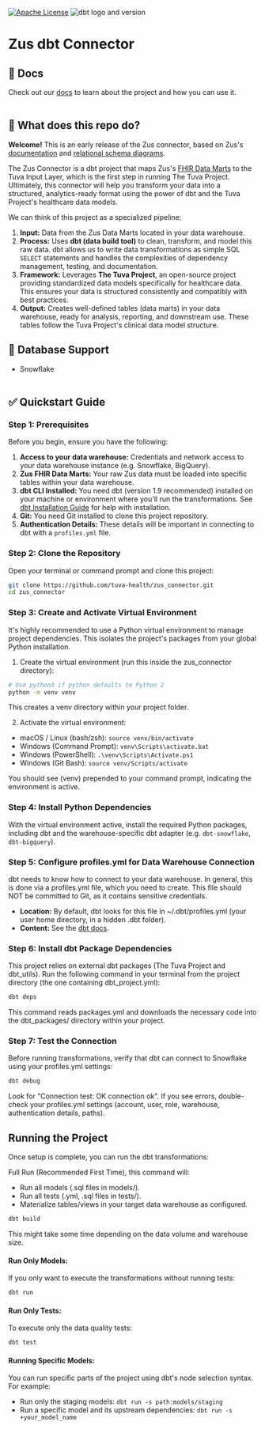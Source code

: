 [![Apache License](https://img.shields.io/badge/License-Apache%202.0-blue.svg)](https://opensource.org/licenses/Apache-2.0) ![dbt logo and version](https://img.shields.io/static/v1?logo=dbt&label=dbt-version&message=1.x&color=orange)

# Zus dbt Connector

## 🔗 Docs
Check out our [docs](https://thetuvaproject.com/) to learn about the project and how you can use it.
<br/><br/>

## 🧰 What does this repo do?

**Welcome!** This is an early release of the Zus connector, based on Zus's [documentation](https://docs.zushealth.com/docs/data-marts) and [relational schema diagrams](https://docs.zushealth.com/docs/schema-diagrams).

The Zus Connector is a dbt project that maps Zus's [FHIR Data Marts](https://docs.zushealth.com/docs/data-marts) to the Tuva Input Layer, which is the first step in running The Tuva Project. Ultimately, this connector will help you transform your data into a structured, analytics-ready format using the power of dbt and the Tuva Project's healthcare data models.

We can think of this project as a specialized pipeline:
1.  **Input:** Data from the Zus Data Marts located in your data warehouse.
2.  **Process:** Uses **dbt (data build tool)** to clean, transform, and model this raw data. dbt allows us to write data transformations as simple SQL `SELECT` statements and handles the complexities of dependency management, testing, and documentation.
3.  **Framework:** Leverages **The Tuva Project**, an open-source project providing standardized data models specifically for healthcare data. This ensures your data is structured consistently and compatibly with best practices.
4.  **Output:** Creates well-defined tables (data marts) in your data warehouse, ready for analysis, reporting, and downstream use. These tables follow the Tuva Project's clinical data model structure.

## 🔌 Database Support
- Snowflake
<br/><br/>

## ✅ Quickstart Guide

### **Step 1: Prerequisites**

Before you begin, ensure you have the following:

1.  **Access to your data warehouse:** Credentials and network access to your data warehouse instance (e.g. Snowflake, BigQuery).
2.  **Zus FHIR Data Marts:** Your raw Zus data must be loaded into specific tables within your data warehouse.
3.  **dbt CLI Installed:** You need dbt (version 1.9 recommended) installed on your machine or environment where you'll run the transformations. See [dbt Installation Guide](https://docs.getdbt.com/docs/installation) for help with installation.
4.  **Git:** You need Git installed to clone this project repository.
5.  **Authentication Details:** These details will be important in connecting to dbt with a `profiles.yml` file.

### **Step 2: Clone the Repository**

Open your terminal or command prompt and clone this project:

```bash
git clone https://github.com/tuva-health/zus_connector.git
cd zus_connector
```

### **Step 3: Create and Activate Virtual Environment**

It's highly recommended to use a Python virtual environment to manage project dependencies. This isolates the project's packages from your global Python installation.

1. Create the virtual environment (run this inside the zus_connector directory):

```bash
# Use python3 if python defaults to Python 2
python -m venv venv
```
This creates a venv directory within your project folder.

2. Activate the virtual environment:
* macOS / Linux (bash/zsh):
```source venv/bin/activate```
* Windows (Command Prompt):
```venv\Scripts\activate.bat```
* Windows (PowerShell):
```.\venv\Scripts\Activate.ps1```
* Windows (Git Bash):
```source venv/Scripts/activate```

You should see (venv) prepended to your command prompt, indicating the environment is active.

### **Step 4: Install Python Dependencies** 

With the virtual environment active, install the required Python packages, including dbt and the warehouse-specific dbt adapter (e.g. `dbt-snowflake`, `dbt-bigquery`).

### **Step 5: Configure profiles.yml for Data Warehouse Connection**

dbt needs to know how to connect to your data warehouse. In general, this is done via a profiles.yml file, which you need to create. This file should NOT be committed to Git, as it contains sensitive credentials.

* **Location:** By default, dbt looks for this file in ~/.dbt/profiles.yml (your user home directory, in a hidden .dbt folder).
* **Content:** See the [dbt docs](https://docs.getdbt.com/docs/core/connect-data-platform/profiles.yml).

### **Step 6: Install dbt Package Dependencies**

This project relies on external dbt packages (The Tuva Project and dbt_utils). Run the following command in your terminal from the project directory (the one containing dbt_project.yml):
```Bash
dbt deps
```
This command reads packages.yml and downloads the necessary code into the dbt_packages/ directory within your project.

### **Step 7: Test the Connection**

Before running transformations, verify that dbt can connect to Snowflake using your profiles.yml settings:
```Bash
dbt debug
```

Look for "Connection test: OK connection ok". If you see errors, double-check your profiles.yml settings (account, user, role, warehouse, authentication details, paths).

## Running the Project
Once setup is complete, you can run the dbt transformations:

Full Run (Recommended First Time), this command will:
* Run all models (.sql files in models/).
* Run all tests (.yml, .sql files in tests/).
* Materialize tables/views in your target data warehouse as configured.

```bash
dbt build
```

This might take some time depending on the data volume and warehouse size.

#### Run Only Models:
If you only want to execute the transformations without running tests:
```bash
dbt run
```

#### Run Only Tests:
To execute only the data quality tests:
```Bash
dbt test
```

#### Running Specific Models:
You can run specific parts of the project using dbt's node selection syntax. For example:
* Run only the staging models: `dbt run -s path:models/staging`
* Run a specific model and its upstream dependencies: `dbt run -s +your_model_name`
